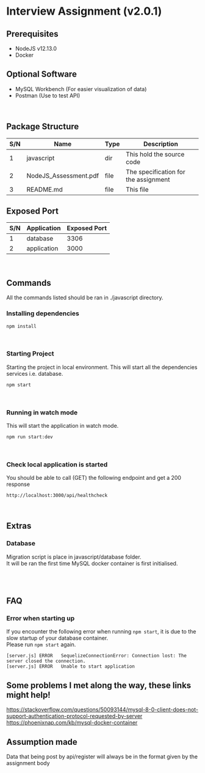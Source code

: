 # Interview Assignment (v2.0.1)

## Prerequisites
- NodeJS v12.13.0
- Docker

## Optional Software
- MySQL Workbench (For easier visualization of data)
- Postman (Use to test API)
<br>

## Package Structure
| S/N | Name | Type | Description |
|-----|------|------|-------------|
| 1 | javascript | dir | This hold the source code  |
| 2 | NodeJS_Assessment.pdf | file | The specification for the assignment |
| 3 | README.md | file | This file |

## Exposed Port
| S/N | Application | Exposed Port |
|-----|-------------|--------------|
| 1 | database | 3306 |
| 2 | application | 3000 |

<br>

## Commands
All the commands listed should be ran in ./javascript directory.

### Installing dependencies
```bash
npm install
```

<br>

### Starting Project
Starting the project in local environment.
This will start all the dependencies services i.e. database.
```bash
npm start
```

<br>

### Running in watch mode
This will start the application in watch mode.
```bash
npm run start:dev
```

<br>

### Check local application is started
You should be able to call (GET) the following endpoint and get a 200 response

```
http://localhost:3000/api/healthcheck
```

<br>

## Extras

### Database
Migration script is place in javascript/database folder. <br>
It will be ran the first time MySQL docker container is first initialised. <br><br>

<br>

## FAQ

### Error when starting up
If you encounter the following error when running ```npm start```, it is due to the slow startup of your database container.<br>
Please run ```npm start``` again.

```
[server.js]	ERROR	SequelizeConnectionError: Connection lost: The server closed the connection.
[server.js]	ERROR	Unable to start application
```

## Some problems I met along the way, these links might help!
https://stackoverflow.com/questions/50093144/mysql-8-0-client-does-not-support-authentication-protocol-requested-by-server
https://phoenixnap.com/kb/mysql-docker-container

## Assumption made
Data that being post by api/register will always be in the format given by the assignment body



